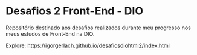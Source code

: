# Desafios 2 Front-End - DIO
Repositório destinado aos desafios realizados durante meu progresso nos meus estudos de Front-End na DIO.

Explore: https://igorgerlach.github.io/desafiosdiohtml2/index.html
